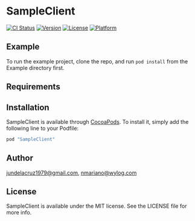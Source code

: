 # SampleClient

[![CI Status](http://img.shields.io/travis/jundelacruz1979@gmail.com/SampleClient.svg?style=flat)](https://travis-ci.org/jundelacruz1979@gmail.com/SampleClient)
[![Version](https://img.shields.io/cocoapods/v/SampleClient.svg?style=flat)](http://cocoapods.org/pods/SampleClient)
[![License](https://img.shields.io/cocoapods/l/SampleClient.svg?style=flat)](http://cocoapods.org/pods/SampleClient)
[![Platform](https://img.shields.io/cocoapods/p/SampleClient.svg?style=flat)](http://cocoapods.org/pods/SampleClient)

## Example

To run the example project, clone the repo, and run `pod install` from the Example directory first.

## Requirements

## Installation

SampleClient is available through [CocoaPods](http://cocoapods.org). To install
it, simply add the following line to your Podfile:

```ruby
pod "SampleClient"
```

## Author

jundelacruz1979@gmail.com, nmariano@wylog.com

## License

SampleClient is available under the MIT license. See the LICENSE file for more info.
